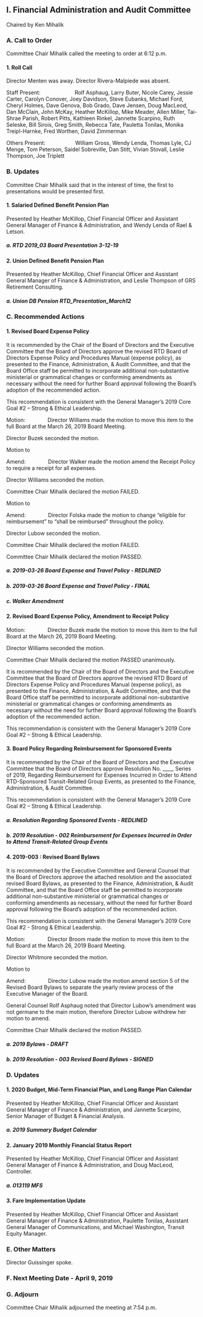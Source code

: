 ## I. Financial Administration and Audit Committee

Chaired by Ken Mihalik

### A. Call to Order

Committee Chair Mihalik called the meeting to order at 6:12 p.m.

#### 1. Roll Call

Director Menten was away. Director Rivera-Malpiede was absent.

Staff Present:                       Rolf Asphaug, Larry Buter, Nicole Carey, Jessie Carter, Carolyn Conover, Joey Davidson, Steve Eubanks, Michael Ford, Cheryl Holmes, Dave Genova, Bob Grado, Dave Jensen, Doug MacLeod, Dan McClain, John McKay, Heather McKillop, Mike Meader, Allen Miller, Tai-Shrae Parish, Robert Pitts, Kathleen Rinkel, Jannette Scarpino, Ruth Seleske, Bill Sirois, Greg Smith, Rebecca Tate, Pauletta Tonilas, Monika Treipl-Harnke, Fred Worthen, David Zimmerman

Others Present:                    William Gross, Wendy Lenda, Thomas Lyle, CJ Menge, Tom Peterson, Saidel Sobreville, Dan Stitt, Vivian Stovall, Leslie Thompson, Joe Triplett

### B. Updates

Committee Chair Mihalik said that in the interest of time, the first to presentations would be presented first.

#### 1. Salaried Defined Benefit Pension Plan

Presented by Heather McKillop, Chief Financial Officer and Assistant General Manager of Finance & Administration, and Wendy Lenda of Rael & Letson.

##### a. RTD 2019_03 Board Presentation 3-12-19

#### 2. Union Defined Benefit Pension Plan

Presented by Heather McKillop, Chief Financial Officer and Assistant General Manager of Finance & Administration, and Leslie Thompson of GRS Retirement Consulting.

##### a. Union DB Pension RTD_Presentation_March12

### C. Recommended Actions

#### 1. Revised Board Expense Policy

It is recommended by the Chair of the Board of Directors and the Executive Committee that the Board of Directors approve the revised RTD Board of Directors Expense Policy and Procedures Manual (expense policy), as presented to the Finance, Administration, & Audit Committee, and that the Board Office staff be permitted to incorporate additional non-substantive ministerial or grammatical changes or conforming amendments as necessary without the need for further Board approval following the Board’s adoption of the recommended action.

This recommendation is consistent with the General Manager’s 2019 Core Goal #2 – Strong & Ethical Leadership.

Motion:               Director Williams made the motion to move this item to the full Board at the March 26, 2019 Board Meeting.

Director Buzek seconded the motion.

Motion to

Amend:               Director Walker made the motion amend the Receipt Policy to require a receipt for all expenses.

Director Williams seconded the motion.

Committee Chair Mihalik declared the motion FAILED.

Motion to

Amend:               Director Folska made the motion to change “eligible for reimbursement” to “shall be reimbursed” throughout the policy.

Director Lubow seconded the motion.

Committee Chair Mihalik declared the motion FAILED.

Committee Chair Mihalik declared the motion PASSED.

##### a. 2019-03-26 Board Expense and Travel Policy - REDLINED

##### b. 2019-03-26 Board Expense and Travel Policy - FINAL

##### c. Walker Amendment

#### 2. Revised Board Expense Policy, Amendment to Receipt Policy

Motion:               Director Buzek made the motion to move this item to the full Board at the March 26, 2019 Board Meeting.

Director Williams seconded the motion.

Committee Chair Mihalik declared the motion PASSED unanimously.

It is recommended by the Chair of the Board of Directors and the Executive Committee that the Board of Directors approve the revised RTD Board of Directors Expense Policy and Procedures Manual (expense policy), as presented to the Finance, Administration, & Audit Committee, and that the Board Office staff be permitted to incorporate additional non-substantive ministerial or grammatical changes or conforming amendments as necessary without the need for further Board approval following the Board’s adoption of the recommended action.

This recommendation is consistent with the General Manager’s 2019 Core Goal #2 – Strong & Ethical Leadership.

#### 3. Board Policy Regarding Reimbursement for Sponsored Events

It is recommended by the Chair of the Board of Directors and the Executive Committee that the Board of Directors approve Resolution No. ____, Series of 2019, Regarding Reimbursement for Expenses Incurred in Order to Attend RTD-Sponsored Transit-Related Group Events, as presented to the Finance, Administration, & Audit Committee.

This recommendation is consistent with the General Manager’s 2019 Core Goal #2 – Strong & Ethical Leadership.

##### a. Resolution Regarding Sponsored Events - REDLINED

##### b. 2019 Resolution - 002 Reimbursement for Expenses Incurred in Order to Attend Transit-Related Group Events

#### 4. 2019-003 : Revised Board Bylaws

It is recommended by the Executive Committee and General Counsel that the Board of Directors approve the attached resolution and the associated revised Board Bylaws, as presented to the Finance, Administration, & Audit Committee, and that the Board Office staff be permitted to incorporate additional non-substantive ministerial or grammatical changes or conforming amendments as necessary, without the need for further Board approval following the Board’s adoption of the recommended action.

This recommendation is consistent with the General Manager’s 2019 Core Goal #2 - Strong & Ethical Leadership.

Motion:               Director Broom made the motion to move this item to the full Board at the March 26, 2019 Board Meeting.

Director Whitmore seconded the motion.

Motion to

Amend:               Director Lubow made the motion amend section 5 of the Revised Board Bylaws to separate the yearly review process of the Executive Manager of the Board.

General Counsel Rolf Asphaug noted that Director Lubow’s amendment was not germane to the main motion, therefore Director Lubow withdrew her motion to amend.

Committee Chair Mihalik declared the motion PASSED.

##### a. 2019 Bylaws - DRAFT

##### b. 2019 Resolution - 003 Revised Board Bylaws - SIGNED

### D. Updates

#### 1. 2020 Budget, Mid-Term Financial Plan, and Long Range Plan Calendar

Presented by Heather McKillop, Chief Financial Officer and Assistant General Manager of Finance & Administration, and Jannette Scarpino, Senior Manager of Budget & Financial Analysis.

##### a. 2019 Summary Budget Calendar

#### 2. January 2019 Monthly Financial Status Report

Presented by Heather McKillop, Chief Financial Officer and Assistant General Manager of Finance & Administration, and Doug MacLeod, Controller.

##### a. 013119 MFS

#### 3. Fare Implementation Update

Presented by Heather McKillop, Chief Financial Officer and Assistant General Manager of Finance & Administration, Paulette Tonilas, Assistant General Manager of Communications, and Michael Washington, Transit Equity Manager.

### E. Other Matters

Director Guissinger spoke.

### F. Next Meeting Date - April 9, 2019

### G. Adjourn

Committee Chair Mihalik adjourned the meeting at 7:54 p.m.